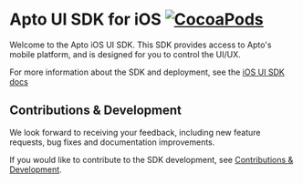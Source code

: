 # Apto UI SDK for iOS [![CocoaPods](https://img.shields.io/cocoapods/v/AptoUISDK.svg?style=plastic)](https://cocoapods.org/pods/AptoUISDK)

Welcome to the Apto iOS UI SDK. This SDK provides access to Apto's mobile platform, and is designed for you to control the UI/UX.

For more information about the SDK and deployment, see the [iOS UI SDK docs](https://docs.aptopayments.com/docs/sdks/iOS/ui_sdk_ios)


## Contributions & Development

We look forward to receiving your feedback, including new feature requests, bug fixes and documentation improvements.

If you would like to contribute to the SDK development, see [Contributions & Development](https://docs.aptopayments.com/docs/sdks/iOS/ui_sdk_ios#contributions--development).
